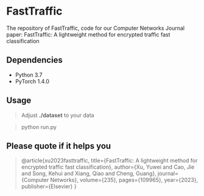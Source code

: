 # FastTraffic
The repository of FastTraffic, code for our Computer Networks Journal paper: FastTraffic: A lightweight method for encrypted traffic fast classification


## Dependencies
- Python 3.7
- PyTorch 1.4.0

## Usage 
> Adjust **./dataset** to your data

> python run.py
## Please quote if it helps you
> @article{xu2023fasttraffic,
  title={FastTraffic: A lightweight method for encrypted traffic fast classification},
  author={Xu, Yuwei and Cao, Jie and Song, Kehui and Xiang, Qiao and Cheng, Guang},
  journal={Computer Networks},
  volume={235},
  pages={109965},
  year={2023},
  publisher={Elsevier}
}




